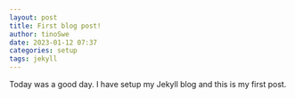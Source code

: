 ```yaml
---
layout: post
title: First blog post!
author: tinoSwe
date: 2023-01-12 07:37
categories: setup
tags: jekyll
---
```


Today was a good day. I have setup my Jekyll blog and this is my first post.

